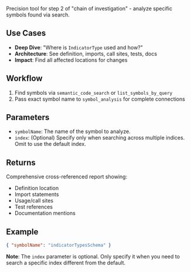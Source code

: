Precision tool for step 2 of "chain of investigation" - analyze specific symbols found via search.

## Use Cases
- **Deep Dive**: "Where is `IndicatorType` used and how?"
- **Architecture**: See definition, imports, call sites, tests, docs
- **Impact**: Find all affected locations for changes

## Workflow
1. Find symbols via `semantic_code_search` or `list_symbols_by_query`
2. Pass exact symbol name to `symbol_analysis` for complete connections

## Parameters
- `symbolName`: The name of the symbol to analyze.
- `index`: (Optional) Specify only when searching across multiple indices. Omit to use the default index.

## Returns
Comprehensive cross-referenced report showing:
- Definition location
- Import statements
- Usage/call sites
- Test references
- Documentation mentions

## Example
```json
{ "symbolName": "indicatorTypesSchema" }
```
**Note**: The `index` parameter is optional. Only specify it when you need to search a specific index different from the default.
